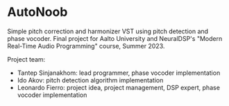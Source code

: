 # AutoNoob
Simple pitch correction and harmonizer VST using pitch detection and phase vocoder.
Final project for Aalto University and NeuralDSP's "Modern Real-Time Audio Programming" course, Summer 2023.

Project team: 
* Tantep Sinjanakhom: lead programmer, phase vocoder implementation
* Ido Akov: pitch detection algorithm implementation
* Leonardo Fierro: project idea, project management, DSP expert, phase vocoder implementation
